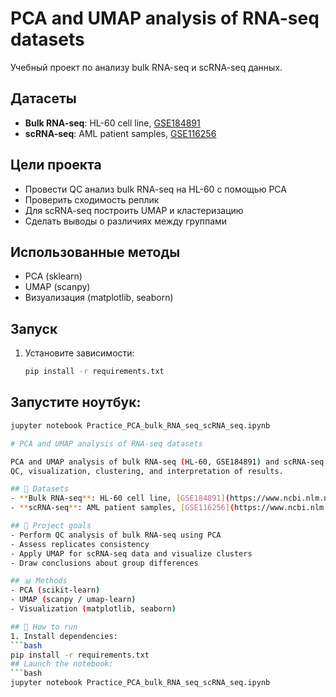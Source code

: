 # PCA and UMAP analysis of RNA-seq datasets

Учебный проект по анализу bulk RNA-seq и scRNA-seq данных.

## Датасеты
- **Bulk RNA-seq**: HL-60 cell line, [GSE184891](https://www.ncbi.nlm.nih.gov/geo/query/acc.cgi?acc=GSE184891)
- **scRNA-seq**: AML patient samples, [GSE116256](https://www.ncbi.nlm.nih.gov/geo/query/acc.cgi?acc=GSE116256)

## Цели проекта
- Провести QC анализ bulk RNA-seq на HL-60 с помощью PCA
- Проверить сходимость реплик
- Для scRNA-seq построить UMAP и кластеризацию
- Сделать выводы о различиях между группами

## Использованные методы
- PCA (sklearn)
- UMAP (scanpy)
- Визуализация (matplotlib, seaborn)

## Запуск
1. Установите зависимости:
   ```bash
   pip install -r requirements.txt
## Запустите ноутбук:
   ```bash
   jupyter notebook Practice_PCA_bulk_RNA_seq_scRNA_seq.ipynb

# PCA and UMAP analysis of RNA-seq datasets

PCA and UMAP analysis of bulk RNA-seq (HL-60, GSE184891) and scRNA-seq (AML, GSE116256) data.  
QC, visualization, clustering, and interpretation of results.

## 📘 Datasets
- **Bulk RNA-seq**: HL-60 cell line, [GSE184891](https://www.ncbi.nlm.nih.gov/geo/query/acc.cgi?acc=GSE184891)
- **scRNA-seq**: AML patient samples, [GSE116256](https://www.ncbi.nlm.nih.gov/geo/query/acc.cgi?acc=GSE116256)

## 🔬 Project goals
- Perform QC analysis of bulk RNA-seq using PCA
- Assess replicates consistency
- Apply UMAP for scRNA-seq data and visualize clusters
- Draw conclusions about group differences

## 📊 Methods
- PCA (scikit-learn)
- UMAP (scanpy / umap-learn)
- Visualization (matplotlib, seaborn)

## 🚀 How to run
1. Install dependencies:
   ```bash
   pip install -r requirements.txt
## Launch the notebook:
   ```bash
   jupyter notebook Practice_PCA_bulk_RNA_seq_scRNA_seq.ipynb